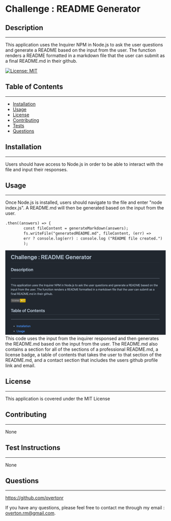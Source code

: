 # Challenge : README Generator

## Description
---
This application uses the Inquirer NPM in Node.js to ask the user questions and generate a README based on the input from the user. The function renders a README formatted in a markdown file that the user can submit as a final README.md in their github.

[![License: MIT](https://img.shields.io/badge/License-MIT-yellow.svg)](https://opensource.org/licenses/MIT)

## Table of Contents
---
- [Installation](#installation)
- [Usage](#usage)
- [License](#license)
- [Contributing](#contributing)
- [Tests](#test-instructions)
- [Questions](#questions)
## Installation
---
Users should have access to Node.js in order to be able to interact with the file and input their responses.
## Usage
---
Once Node.js is installed, users should navigate to the file and enter "node index.js". A README.md will then be generated based on the input from the user.
```
.then((answers) => {
        const fileContent = generateMarkdown(answers);
        fs.writeFile("generatedREADME.md", fileContent, (err) =>
        err ? console.log(err) : console.log ("README file created.")
        );
```
![Example README](./develop/images/example-ss.png)
This code uses the input from the inquirer responsed and then generates the README.md based on the input from the user. The README.md also contains a section for all of the sections of a professional README.md, a license badge, a table of contents that takes the user to that section of the README.md, and a contact section that includes the users github profile link and email.
## License
---
This application is covered under the MIT License
## Contributing
---
None
## Test Instructions
---
None

## Questions
----
https://github.com/overtonr

If you have any questions, please feel free to contact me through my email : overton.rm@gmail.com.